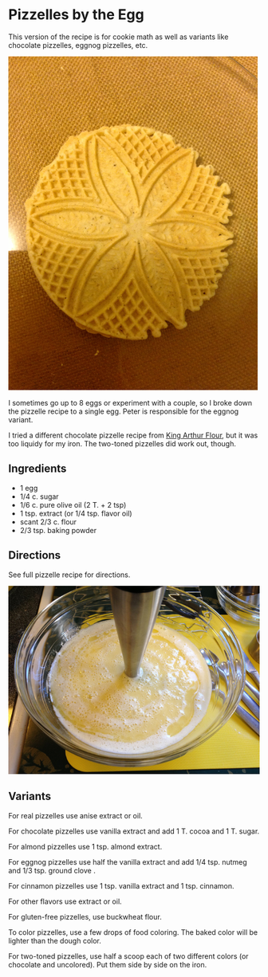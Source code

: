 # Pizzelles by the Egg

This version of the recipe is for cookie math as well as variants like chocolate pizzelles, eggnog pizzelles, etc.

![eggnog pizzelle](../images/eggnog_pizzelle.jpg)

I sometimes go up to 8 eggs or experiment with a couple, so I broke down the pizzelle recipe to a single egg.  Peter is responsible for the eggnog variant.

I tried a different chocolate pizzelle recipe from [King Arthur Flour](http://www.kingarthurflour.com/recipes/chocolate-pizzelle-recipe), but it was too liquidy for my iron.  The two-toned pizzelles did work out, though.

## Ingredients

* 1 egg
* 1/4 c. sugar
* 1/6 c. pure olive oil (2 T. + 2 tsp)
* 1 tsp. extract (or 1/4 tsp. flavor oil)
* scant 2/3 c. flour
* 2/3 tsp. baking powder

## Directions

See full pizzelle recipe for directions.

![dough](../images/dough.jpg)

## Variants

For real pizzelles use anise extract or oil. 

For chocolate pizzelles use vanilla extract and add 1 T. cocoa and 1 T. sugar.

For almond pizzelles use 1 tsp. almond extract.

For eggnog pizzelles use half the vanilla extract and add 1/4 tsp. nutmeg and 1/3 tsp. ground clove .

For cinnamon pizzelles use 1 tsp. vanilla extract and 1 tsp. cinnamon.

For other flavors use extract or oil.

For gluten-free pizzelles, use buckwheat flour.

To color pizzelles, use a few drops of food coloring.  The baked color will be lighter than the dough color.

For two-toned pizzelles, use half a scoop each of two different colors (or chocolate and uncolored).  Put them side by side on the iron.

